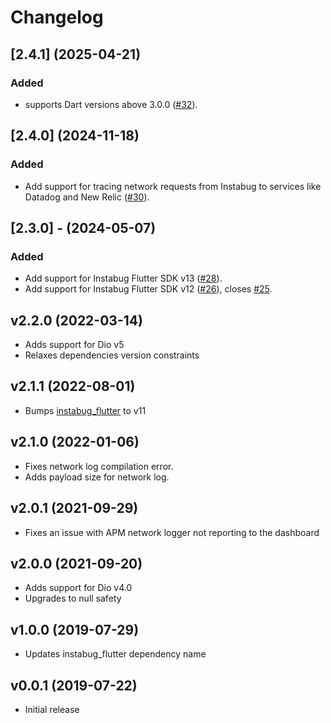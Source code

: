 # Changelog

## [2.4.1] (2025-04-21)

### Added
- supports Dart versions above 3.0.0 ([#32](https://github.com/Instabug/Instabug-Dio-Interceptor/pull/32)).

## [2.4.0] (2024-11-18)

### Added

- Add support for tracing network requests from Instabug to services like Datadog and New Relic ([#30](https://github.com/Instabug/Instabug-Dio-Interceptor/pull/30)).

## [2.3.0] - (2024-05-07)

### Added

- Add support for Instabug Flutter SDK v13 ([#28](https://github.com/Instabug/Instabug-Dio-Interceptor/pull/28)).
- Add support for Instabug Flutter SDK v12 ([#26](https://github.com/Instabug/Instabug-Dio-Interceptor/pull/26)), closes [#25](https://github.com/Instabug/Instabug-Dio-Interceptor/issues/25).

## v2.2.0 (2022-03-14)

- Adds support for Dio v5
- Relaxes dependencies version constraints

## v2.1.1 (2022-08-01)

- Bumps [instabug_flutter](https://pub.dev/packages/instabug_flutter) to v11

## v2.1.0 (2022-01-06)

- Fixes network log compilation error.
- Adds payload size for network log.

## v2.0.1 (2021-09-29)

- Fixes an issue with APM network logger not reporting to the dashboard

## v2.0.0 (2021-09-20)

- Adds support for Dio v4.0
- Upgrades to null safety

## v1.0.0 (2019-07-29)

- Updates instabug_flutter dependency name

## v0.0.1 (2019-07-22)

- Initial release
